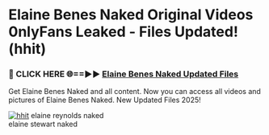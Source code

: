# Elaine Benes Naked Original Videos 0nlyFans Leaked - Files Updated! (hhit)

<h3>🔴 CLICK HERE 🌐==►► <a href="https://tinyurl.com/yckcrads" rel="nofollow">Elaine Benes Naked Updated Files</a></h3>

Get Elaine Benes Naked and all content. Now you can access all videos and pictures of Elaine Benes Naked. New Updated Files 2025!

[![hhit](https://i.imgur.com/hpKpOFt.gif)](https://tinyurl.com/yckcrads)
elaine reynolds naked<br>
elaine stewart naked